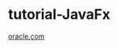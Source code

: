 tutorial-JavaFx
===============

[oracle.com](http://docs.oracle.com/javafx/2/get_started/jfxpub-get_started.htm)

